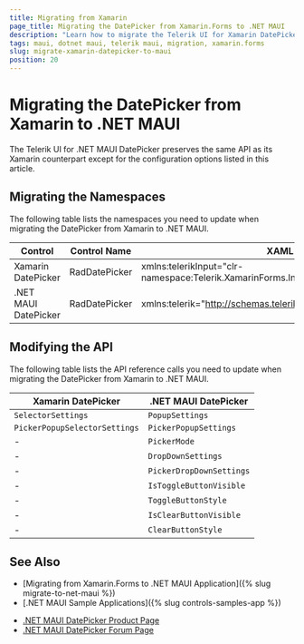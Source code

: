 ```yaml
---
title: Migrating from Xamarin
page_title: Migrating the DatePicker from Xamarin.Forms to .NET MAUI
description: "Learn how to migrate the Telerik UI for Xamarin DatePicker to the Telerik UI for .NET MAUI framework by updating the namespaces and the incompatible NuGet packages."
tags: maui, dotnet maui, telerik maui, migration, xamarin.forms
slug: migrate-xamarin-datepicker-to-maui
position: 20
---
```


# Migrating the DatePicker from Xamarin to .NET MAUI

The Telerik UI for .NET MAUI DatePicker preserves the same API as its Xamarin counterpart except for the configuration options listed in this article.

## Migrating the Namespaces

The following table lists the namespaces you need to update when migrating the DatePicker from Xamarin to .NET MAUI.

| Control | Control Name | XAML Namespcace | C# Namespace|
| --------------- | --------------- | --------------- | --------------- |
| Xamarin DatePicker | RadDatePicker | xmlns:telerikInput="clr-namespace:Telerik.XamarinForms.Input;assembly=Telerik.XamarinForms.Input" | using Telerik.XamarinForms.Input; |
| .NET MAUI DatePicker | RadDatePicker | xmlns:telerik="http://schemas.telerik.com/2022/xaml/maui" | using Telerik.Maui.Controls; |


## Modifying the API

The following table lists the API reference calls you need to update when migrating the DatePicker from Xamarin to .NET MAUI.

| Xamarin DatePicker | .NET MAUI DatePicker |
| ------------- | --------------- |
| `SelectorSettings` | `PopupSettings` |
| `PickerPopupSelectorSettings` | `PickerPopupSettings` |
| - | `PickerMode` |
| - | `DropDownSettings` |
| - | `PickerDropDownSettings` |
| - | `IsToggleButtonVisible` |
| - | `ToggleButtonStyle` |
| - | `IsClearButtonVisible` |
| - | `ClearButtonStyle` |

## See Also

* [Migrating from Xamarin.Forms to .NET MAUI Application]({% slug migrate-to-net-maui %})
* [.NET MAUI Sample Applications]({% slug controls-samples-app %})
- [.NET MAUI DatePicker Product Page](https://www.telerik.com/maui-ui/datepicker)
- [.NET MAUI DatePicker Forum Page](https://www.telerik.com/forums/maui?tagId=1853)
